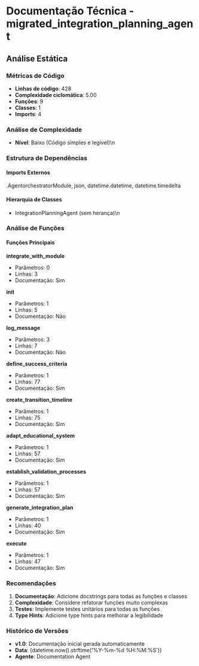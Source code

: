 # Documentação Técnica - migrated_integration_planning_agent

## Análise Estática

### Métricas de Código
- **Linhas de código**: 428
- **Complexidade ciclomática**: 5.00
- **Funções**: 9
- **Classes**: 1
- **Imports**: 4

### Análise de Complexidade
- **Nível**: Baixo (Código simples e legível)\n
### Estrutura de Dependências

#### Imports Externos
.AgentorchestratorModule, json, datetime.datetime, datetime.timedelta

#### Hierarquia de Classes
- IntegrationPlanningAgent (sem herança)\n
### Análise de Funções

#### Funções Principais
**integrate_with_module**
- Parâmetros: 0
- Linhas: 3
- Documentação: Sim

**__init__**
- Parâmetros: 1
- Linhas: 5
- Documentação: Não

**log_message**
- Parâmetros: 3
- Linhas: 7
- Documentação: Não

**define_success_criteria**
- Parâmetros: 1
- Linhas: 77
- Documentação: Sim

**create_transition_timeline**
- Parâmetros: 1
- Linhas: 75
- Documentação: Sim

**adapt_educational_system**
- Parâmetros: 1
- Linhas: 57
- Documentação: Sim

**establish_validation_processes**
- Parâmetros: 1
- Linhas: 57
- Documentação: Sim

**generate_integration_plan**
- Parâmetros: 1
- Linhas: 40
- Documentação: Sim

**execute**
- Parâmetros: 1
- Linhas: 47
- Documentação: Sim

### Recomendações

1. **Documentação**: Adicione docstrings para todas as funções e classes
2. **Complexidade**: Considere refatorar funções muito complexas
3. **Testes**: Implemente testes unitários para todas as funções
4. **Type Hints**: Adicione type hints para melhorar a legibilidade

### Histórico de Versões

- **v1.0**: Documentação inicial gerada automaticamente
- **Data**: {datetime.now().strftime('%Y-%m-%d %H:%M:%S')}
- **Agente**: Documentation Agent

